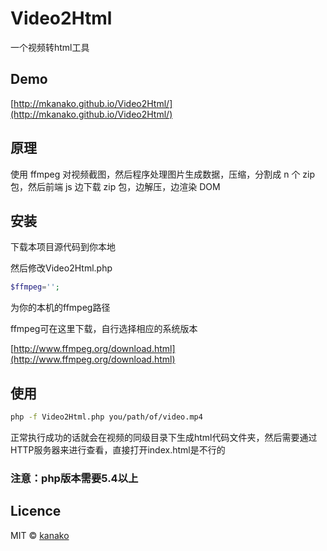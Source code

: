 # Video2Html

一个视频转html工具

## Demo
[http://mkanako.github.io/Video2Html/](http://mkanako.github.io/Video2Html/)

## 原理

使用 ffmpeg 对视频截图，然后程序处理图片生成数据，压缩，分割成 n 个 zip 包，然后前端 js 边下载 zip 包，边解压，边渲染 DOM 

## 安装

下载本项目源代码到你本地

然后修改Video2Html.php

```php
$ffmpeg='';
```
为你的本机的ffmpeg路径

ffmpeg可在这里下载，自行选择相应的系统版本

[http://www.ffmpeg.org/download.html](http://www.ffmpeg.org/download.html)

## 使用

```sh
php -f Video2Html.php you/path/of/video.mp4
```

正常执行成功的话就会在视频的同级目录下生成html代码文件夹，然后需要通过HTTP服务器来进行查看，直接打开index.html是不行的

### 注意：php版本需要5.4以上



## Licence

MIT © [kanako]()